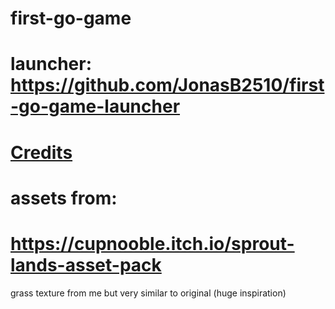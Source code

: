 # first-go-game

# launcher: https://github.com/JonasB2510/first-go-game-launcher

# [Credits](CREDITS.md)

# assets from:
# https://cupnooble.itch.io/sprout-lands-asset-pack
grass texture from me but very similar to original (huge inspiration)
